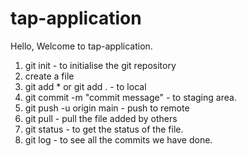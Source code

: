 # tap-application
Hello, Welcome to tap-application.

1. git init - to initialise the git repository
2. create a file
3.  git add * or git add . - to local
4.  git commit -m "commit message" - to staging area.
5.  git push -u origin main - push to remote
6.  git pull - pull the file added by others
7.  git status - to get the status of the file.
8.  git log - to see all the commits we have done.
